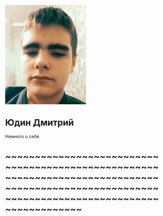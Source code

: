 ![Photo](photo.jpg)
# Юдин Дмитрий
 Немного о себе
# ~~~~~~~~~~~~~~~~~~~~~~~~~~~~~~~~~~~~~~~~~~~~~~~~~~~~~~~~~~~~~~~~~~~~~~~~~~~~~~~~~~~~~~~~~~~~~~~~~~~~~~~~~~~~~~~~~~~~~~~~~~~~~~~~~~~~~~~~~~~~~~~


